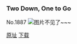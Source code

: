 ### Two Down, One to Go
No.1887
![图片不见了~~~](https://imgs.xkcd.com/comics/two_down_one_to_go.png)

[原址](https://xkcd.com//1887) [下载](https://imgs.xkcd.com/comics/two_down_one_to_go.png)

